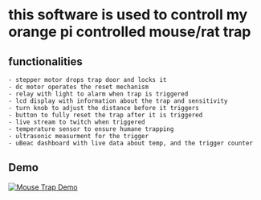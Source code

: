 # this software is used to controll my orange pi controlled mouse/rat trap

## functionalities
    - stepper motor drops trap door and locks it
    - dc motor operates the reset mechanism
    - relay with light to alarm when trap is triggered
    - lcd display with information about the trap and sensitivity
    - turn knob to adjust the distance before it triggers
    - button to fully reset the trap after it is triggered
    - live stream to twitch when triggered
    - temperature sensor to ensure humane trapping
    - ultrasonic measurment for the trigger
    - uBeac dashboard with live data about temp, and the trigger counter

## Demo
[![Mouse Trap Demo](http://img.youtube.com/vi/7RVyvhLRBDM/0.jpg)](https://www.youtube.com/watch?v=7RVyvhLRBDM "Mouse Trap Demo")
